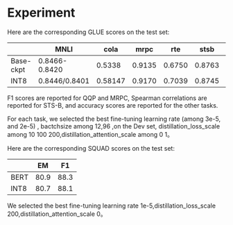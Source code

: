 # Experiment



Here are the corresponding GLUE scores on the test set:

|           | MNLI          | cola    | mrpc   | rte        | stsb   | sst2   | qqp    | qnli    |
| --------- |---------------| ------- |--------|------------| ------ | ------ | ------ | ------- |
| Base-ckpt | 0.8466-0.8420 | 0.5338  | 0.9135 | 0.6750     | 0.8763 | 0.9243 | 0.8779 | 0.9105  |
| INT8      | 0.8446/0.8401 | 0.58147 | 0.9170 | 0.7039 | 0.8745 | 0.9266 | 0.8778 | 0.91177 |

F1 scores are reported for QQP and MRPC, Spearman correlations are reported for STS-B, and accuracy scores are reported for the other tasks.

 For each task, we selected the best fine-tuning learning rate (among  3e-5, and 2e-5) , bactchsize among 12,96 ,on the Dev set, distillation_loss_scale among 10 100 200,distillation_attention_scale among 0 1。





Here are the corresponding SQUAD scores on the test set:

|      | EM | F1 |
| ---- | ---- | ---- |
| BERT   | 80.9 | 88.3 |
| INT8   | 80.7 | 88.1 |

We selected the best fine-tuning learning rate 1e-5,distillation_loss_scale  200,distillation_attention_scale 0。
